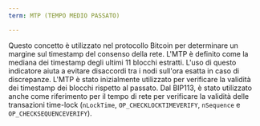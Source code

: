 ```yaml
---
term: MTP (TEMPO MEDIO PASSATO)

---
```

Questo concetto è utilizzato nel protocollo Bitcoin per determinare un margine sul timestamp del consenso della rete. L'MTP è definito come la mediana dei timestamp degli ultimi 11 blocchi estratti. L'uso di questo indicatore aiuta a evitare disaccordi tra i nodi sull'ora esatta in caso di discrepanze. L'MTP è stato inizialmente utilizzato per verificare la validità dei timestamp dei blocchi rispetto al passato. Dal BIP113, è stato utilizzato anche come riferimento per il tempo di rete per verificare la validità delle transazioni time-lock (`nLockTime`, `OP_CHECKLOCKTIMEVERIFY`, `nSequence` e `OP_CHECKSEQUENCEVERIFY`).